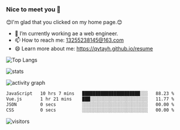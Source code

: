 ### Nice to meet you 👋

😊I'm glad that you clicked on my home page.😊

- 🔭 I’m currently working ae a web engineer.
- 📫 How to reach me: 13255238145@163.com
- 😄 Learn more about me: https://qytayh.github.io/resume

![Top Langs](https://github-readme-stats.vercel.app/api/top-langs?username=qytayh) 

![stats](https://github-readme-stats.vercel.app/api?username=qytayh&show_icons=true&theme=radical&layout=compact)
	
![activity graph](https://activity-graph.herokuapp.com/graph?username=qytayh&theme=dracula)

<!--START_SECTION:waka-->

```txt
JavaScript   10 hrs 7 mins   ██████████████████████░░░   88.23 %
Vue.js       1 hr 21 mins    ███░░░░░░░░░░░░░░░░░░░░░░   11.77 %
JSON         0 secs          ░░░░░░░░░░░░░░░░░░░░░░░░░   00.00 %
CSS          0 secs          ░░░░░░░░░░░░░░░░░░░░░░░░░   00.00 %
```

<!--END_SECTION:waka-->

![visitors](https://visitor-badge.glitch.me/badge?page_id=qytayh)


<!--
**qytayh/qytayh** is a ✨ _special_ ✨ repository because its `README.md` (this file) appears on your GitHub profile.

Here are some ideas to get you started:

- 🔭 I’m currently working on ...
- 🌱 I’m currently learning ...
- 👯 I’m looking to collaborate on ...
- 🤔 I’m looking for help with ...
- 💬 Ask me about ...
- 📫 How to reach me: ...
- 😄 Pronouns: ...
- ⚡ Fun fact: ...
-->
